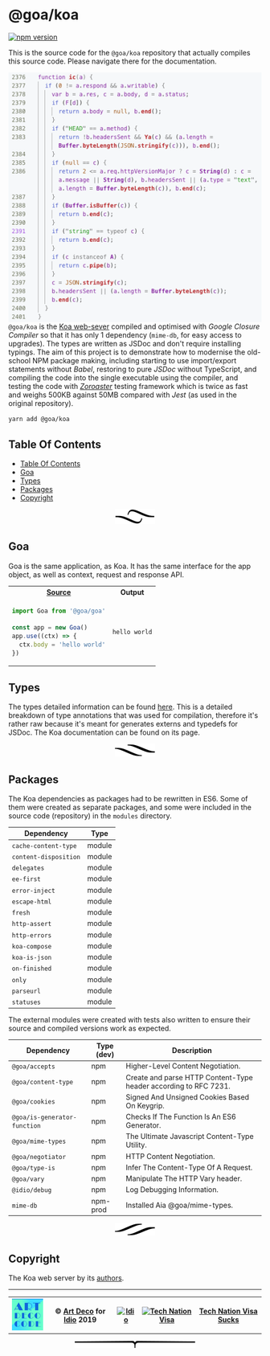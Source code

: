 # @goa/koa

[![npm version](https://badge.fury.io/js/%40goa%2Fgoa.svg)](https://npmjs.org/package/@goa/goa)

This is the source code for the `@goa/koa` repository that actually compiles this source code. Please navigate there for the documentation.

<img src="doc/ic.png" alt="Compiled Source Code In 2400 lines." align="right">

`@goa/koa` is the [Koa web-sever](https://koajs.com) compiled and optimised with _Google Closure Compiler_ so that it has only 1 dependency (`mime-db`, for easy access to upgrades). The types are written as JSDoc and don't require installing typings. The aim of this project is to demonstrate how to modernise the old-school NPM package making, including starting to use import/export statements without _Babel_, restoring to pure _JSDoc_ without TypeScript, and compiling the code into the single executable using the compiler, and testing the code with [_Zoroaster_](https://contexttesting.com) testing framework which is twice as fast and weighs 500KB against 50MB compared with _Jest_ (as used in the original repository).


```sh
yarn add @goa/koa
```

## Table Of Contents

- [Table Of Contents](#table-of-contents)
- [Goa](#goa)
- [Types](#types)
- [Packages](#packages)
- [Copyright](#copyright)

<p align="center"><a href="#table-of-contents"><img src="/.documentary/section-breaks/0.svg?sanitize=true"></a></p>

## Goa

Goa is the same application, as Koa. It has the same interface for the app object, as well as context, request and response API.

<table>
<tr><th><a href="example/index.js">Source</th><th>Output</th></tr>
<tr><td>

```js
import Goa from '@goa/goa'

const app = new Goa()
app.use((ctx) => {
  ctx.body = 'hello world'
})
```
</td>
<td>

```
hello world
```
</td></tr>
</table>

## Types

The types detailed information can be found [here](doc/TYPES.md). This is a detailed breakdown of type annotations that was used for compilation, therefore it's rather raw because it's meant for generates externs and typedefs for JSDoc. The Koa documentation can be found on its page.

<p align="center"><a href="#table-of-contents"><img src="/.documentary/section-breaks/1.svg?sanitize=true"></a></p>

## Packages

The Koa dependencies as packages had to be rewritten in ES6. Some of them were created as separate packages, and some were included in the source code (repository) in the `modules` directory.

|      Dependency       |  Type  |
| --------------------- | ------ |
| `cache-content-type` | module |
| `content-disposition` | module |
| `delegates` | module |
| `ee-first` | module |
| `error-inject` | module |
| `escape-html` | module |
| `fresh` | module |
| `http-assert` | module |
| `http-errors` | module |
| `koa-compose` | module |
| `koa-is-json` | module |
| `on-finished` | module |
| `only` | module |
| `parseurl` | module |
| `statuses` | module |

The external modules were created with tests also written to ensure their source and compiled versions work as expected.

|          Dependency          | Type (dev) |                           Description                            |
| ---------------------------- | ---------- | ---------------------------------------------------------------- |
| `@goa/accepts` | npm        | Higher-Level Content Negotiation.                                |
| `@goa/content-type` | npm        | Create and parse HTTP Content-Type header according to RFC 7231. |
| `@goa/cookies` | npm        | Signed And Unsigned Cookies Based On Keygrip.                    |
| `@goa/is-generator-function` | npm        | Checks If The Function Is An ES6 Generator.                      |
| `@goa/mime-types` | npm        | The Ultimate Javascript Content-Type Utility.                    |
| `@goa/negotiator` | npm        | HTTP Content Negotiation.                                        |
| `@goa/type-is` | npm        | Infer The Content-Type Of A Request.                             |
| `@goa/vary` | npm        | Manipulate The HTTP Vary header.                                 |
| `@idio/debug` | npm        | Log Debugging Information.                                       |
| `mime-db` | npm-prod   | Installed Aia @goa/mime-types.                                   |

<p align="center"><a href="#table-of-contents"><img src="/.documentary/section-breaks/2.svg?sanitize=true"></a></p>

## Copyright

The Koa web server by its [authors](https://github.com/koajs/koa).

---

<table>
  <tr>
    <th>
      <a href="https://artd.eco">
        <img src="https://raw.githubusercontent.com/wrote/wrote/master/images/artdeco.png" alt="Art Deco">
      </a>
    </th>
    <th>© <a href="https://artd.eco">Art Deco</a> for <a href="https://idio.cc">Idio</a> 2019</th>
    <th>
      <a href="https://idio.cc">
        <img src="https://avatars3.githubusercontent.com/u/40834161?s=100" width="100" alt="Idio">
      </a>
    </th>
    <th>
      <a href="https://www.technation.sucks" title="Tech Nation Visa">
        <img src="https://raw.githubusercontent.com/artdecoweb/www.technation.sucks/master/anim.gif"
          alt="Tech Nation Visa">
      </a>
    </th>
    <th><a href="https://www.technation.sucks">Tech Nation Visa Sucks</a></th>
  </tr>
</table>

<p align="center"><a href="#table-of-contents"><img src="/.documentary/section-breaks/-1.svg?sanitize=true"></a></p>